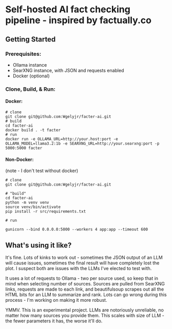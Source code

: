 # Self-hosted AI fact checking pipeline - inspired by factually.co

## Getting Started

### Prerequisites:
 - Ollama instance
 - SearXNG instance, with JSON and requests enabled
 - Docker (optional)

### Clone, Build, & Run:

#### Docker:
```
# clone
git clone git@github.com:Wgelyjr/facter-ai.git
# build
cd facter-ai
docker build . -t facter
# run
docker run -e OLLAMA_URL=http://your.host:port -e OLLAMA_MODEL=llama3.2:1b -e SEARXNG_URL=http://your.searxng:port -p 5000:5000 facter
```

#### Non-Docker:
(note - I don't test without docker)
```
# clone
git clone git@github.com:Wgelyjr/facter-ai.git

# "build"
cd facter-ai
python -m venv venv
source venv/bin/activate
pip install -r src/requirements.txt

# run

gunicorn --bind 0.0.0.0:5000 --workers 4 app:app --timeout 600
```

## What's using it like?

It's fine. Lots of kinks to work out - sometimes the JSON output of an LLM will cause issues, sometimes the final result will have completely lost the plot. I suspect both are issues with the LLMs I've elected to test with.

It uses a lot of requests to Ollama - two per source used, so keep that in mind when selecting number of sources. Sources are pulled from SearXNG links, requests are made to each link, and beautifulsoup scrapes out all the HTML bits for an LLM to summarize and rank. Lots can go wrong during this process - I'm working on making it more robust.

YMMV. This is an experimental project. LLMs are notoriously unreliable, no matter how many sources you provide them. This scales with size of LLM - the fewer parameters it has, the worse it'll do. 

